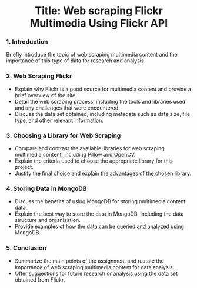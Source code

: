 <h1 align=center>Title: Web scraping Flickr Multimedia Using Flickr API</h1>

<h3> 1. Introduction</h3>

Briefly introduce the topic of web scraping multimedia content and the importance of this type of data for research and analysis.

<h3> 2. Web Scraping Flickr</h3>

- Explain why Flickr is a good source for multimedia content and provide a brief overview of the site.
- Detail the web scraping process, including the tools and libraries used and any challenges that were encountered.
- Discuss the data set obtained, including metadata such as data size, file type, and other relevant information.

<h3> 3. Choosing a Library for Web Scraping</h3>

- Compare and contrast the available libraries for web scraping multimedia content, including Pillow and OpenCV.
- Explain the criteria used to choose the appropriate library for this project.
- Justify the final choice and explain the advantages of the chosen library.

<h3> 4. Storing Data in MongoDB</h3>

- Discuss the benefits of using MongoDB for storing multimedia content data.
- Explain the best way to store the data in MongoDB, including the data structure and organization.
- Provide examples of how the data can be queried and analyzed using MongoDB.

<h3> 5. Conclusion</h3>

- Summarize the main points of the assignment and restate the importance of web scraping multimedia content for data analysis.
- Offer suggestions for future research or analysis using the data set obtained from Flickr.

